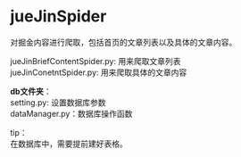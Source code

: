 # jueJinSpider
对掘金内容进行爬取，包括首页的文章列表以及具体的文章内容。

jueJinBriefContentSpider.py: 用来爬取文章列表  
jueJinConetntSpider.py:      用来爬取具体的文章内容  

**db文件夹**：  
  setting.py: 设置数据库参数  
  dataManager.py：数据库操作函数
  
tip：  
在数据库中，需要提前建好表格。
